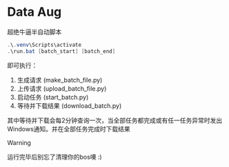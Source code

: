 # Data Aug
超绝牛逼半自动脚本

```powershell
.\.venv\Scripts\activate
.\run.bat [batch_start] [batch_end]
```

即可执行：
1. 生成请求 (make_batch_file.py)
2. 上传请求 (upload_batch_file.py)
3. 启动任务 (start_batch.py)
4. 等待并下载结果 (download_batch.py)

其中等待并下载会每2分钟查询一次，当全部任务都完成或有任一任务异常时发出Windows通知。并在全部任务完成时下载结果

> [!WARNING]
> 运行完毕后别忘了清理你的bos噢 :)